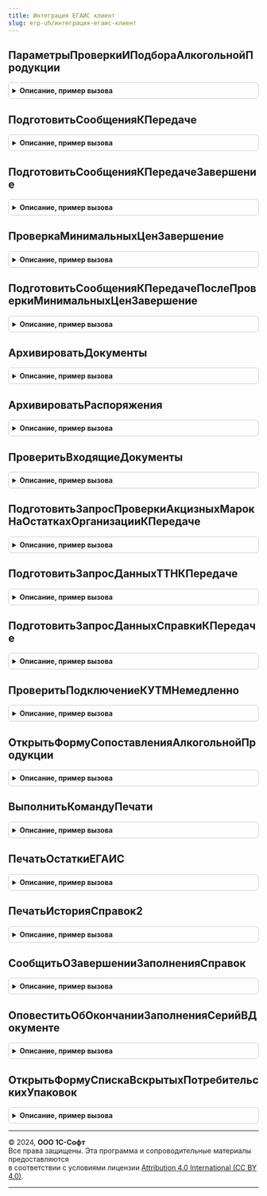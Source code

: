 ```yaml
---
title: Интеграция ЕГАИС клиент
slug: erp-uh/интеграция-егаис-клиент
---
```



## ПараметрыПроверкиИПодбораАлкогольнойПродукции
<details style="margin: 1em 0; padding: 0.5em; border: 1px solid #ccc; border-radius: 6px;">

<summary style="font-weight: bold; cursor: pointer;">Описание, пример вызова</summary>

```bsl

Функция ПараметрыПроверкиИПодбораАлкогольнойПродукции(ОрганизацияЕГАИС = Неопределено, ПроверяемыйДокумент = Неопределено) Экспорт
```

Пример вызова
```bsl
Результат = ИнтеграцияЕГАИСКлиент.ПараметрыПроверкиИПодбораАлкогольнойПродукции(ОрганизацияЕГАИС, ПроверяемыйДокумент);
```
</details>

## ПодготовитьСообщенияКПередаче
<details style="margin: 1em 0; padding: 0.5em; border: 1px solid #ccc; border-radius: 6px;">

<summary style="font-weight: bold; cursor: pointer;">Описание, пример вызова</summary>

```bsl

// Обработчик команд по выполнению требуемого дальнейшего действия в динамических списках
//
// Параметры:
//  ДинамическийСписок - ТаблицаФормы - список в котором выполняется команда
//  ПараметрыПередачи - ПеречислениеСсылка.ДальнейшиеДействияПоВзаимодействиюЕГАИС - действие, которое будет выполнено.
//                    - См. ИнтеграцияИСКлиентСервер.ИнициализироватьПараметрыПередачиДанных
Процедура ПодготовитьСообщенияКПередаче(ДинамическийСписок, ПараметрыПередачи) Экспорт
```

Пример вызова
```bsl
ИнтеграцияЕГАИСКлиент.ПодготовитьСообщенияКПередаче(ДинамическийСписок, ПараметрыПередачи) 
```
</details>

## ПодготовитьСообщенияКПередачеЗавершение
<details style="margin: 1em 0; padding: 0.5em; border: 1px solid #ccc; border-radius: 6px;">

<summary style="font-weight: bold; cursor: pointer;">Описание, пример вызова</summary>

```bsl

// Обработчик завершения процедуры ПодготовитьСообщенияКПередаче.
//
// Параметры:
//  Контекст - Структура - контекст выполнения обработчика:
//   * МассивДокументов - массив - список ссылок на обрабатываемые документы,
//   * НепроведенныеДокументы - массив - документы, исключенные из обработки,
//   * ДинамическийСписок - ЭлементФормы - список в котором выполняется команда,
//   * ДальнейшееДействие - ПеречислениеСсылка.ДальнейшиеДействияПоВзаимодействиюЕГАИС - действие, которое будет выполнено.
//
Процедура ПодготовитьСообщенияКПередачеЗавершение(Контекст, ДополнительныеПараметры = Неопределено) Экспорт
```

Пример вызова
```bsl
ИнтеграцияЕГАИСКлиент.ПодготовитьСообщенияКПередачеЗавершение(Контекст, ДополнительныеПараметры);
```
</details>

## ПроверкаМинимальныхЦенЗавершение
<details style="margin: 1em 0; padding: 0.5em; border: 1px solid #ccc; border-radius: 6px;">

<summary style="font-weight: bold; cursor: pointer;">Описание, пример вызова</summary>

```bsl

// Обрабатывает ответ пользователя в случае нарушения минимальных цен
//
// Параметры:
//  РезультатВопроса - КодВозвратаДиалога - выбранный пользователем ответ,
//  ДополнительныеПараметры - Структура
//
Процедура ПроверкаМинимальныхЦенЗавершение(РезультатВопроса, ДополнительныеПараметры) Экспорт
```

Пример вызова
```bsl
ИнтеграцияЕГАИСКлиент.ПроверкаМинимальныхЦенЗавершение(РезультатВопроса, ДополнительныеПараметры) 
```
</details>

## ПодготовитьСообщенияКПередачеПослеПроверкиМинимальныхЦенЗавершение
<details style="margin: 1em 0; padding: 0.5em; border: 1px solid #ccc; border-radius: 6px;">

<summary style="font-weight: bold; cursor: pointer;">Описание, пример вызова</summary>

```bsl

// Завершение подготовки сообщений к передаче.
//
// Параметры:
//  Контекст - Структура - контекст выполнения обработчика:
//   * МассивДокументов - массив - список ссылок на обрабатываемые документы,
//   * НепроведенныеДокументы - массив - документы, исключенные из обработки,
//   * ДинамическийСписок - ЭлементФормы - список в котором выполняется команда,
//   * ДальнейшееДействие - ПеречислениеСсылка.ДальнейшиеДействияПоВзаимодействиюЕГАИС - действие, которое будет выполнено.
//
Процедура ПодготовитьСообщенияКПередачеПослеПроверкиМинимальныхЦенЗавершение(Контекст, ДополнительныеПараметры = Неопределено) Экспорт
```

Пример вызова
```bsl
ИнтеграцияЕГАИСКлиент.ПодготовитьСообщенияКПередачеПослеПроверкиМинимальныхЦенЗавершение(Контекст, ДополнительныеПараметры);
```
</details>

## АрхивироватьДокументы
<details style="margin: 1em 0; padding: 0.5em; border: 1px solid #ccc; border-radius: 6px;">

<summary style="font-weight: bold; cursor: pointer;">Описание, пример вызова</summary>

```bsl

// Выполняет архивирование документов.
//
// Параметры:
// 	Результат - КодВозвратаДиалога - Ответ на вопрос архивирования.
// 	ДополнительныеПараметры - Структура - Структура дополнительных параметров.
//
Процедура АрхивироватьДокументы(Результат, ДополнительныеПараметры) Экспорт
```

Пример вызова
```bsl
ИнтеграцияЕГАИСКлиент.АрхивироватьДокументы(Результат, ДополнительныеПараметры) 
```
</details>

## АрхивироватьРаспоряжения
<details style="margin: 1em 0; padding: 0.5em; border: 1px solid #ccc; border-radius: 6px;">

<summary style="font-weight: bold; cursor: pointer;">Описание, пример вызова</summary>

```bsl

// Выполняет архивирование распоряжений к оформлению.
//
// Параметры:
// 	Результат - КодВозвратаДиалога - Ответ на вопрос архивирования.
// 	ДополнительныеПараметры - Структура - Структура дополнительных параметров.
//
Процедура АрхивироватьРаспоряжения(Результат, ДополнительныеПараметры) Экспорт
```

Пример вызова
```bsl
ИнтеграцияЕГАИСКлиент.АрхивироватьРаспоряжения(Результат, ДополнительныеПараметры) 
```
</details>

## ПроверитьВходящиеДокументы
<details style="margin: 1em 0; padding: 0.5em; border: 1px solid #ccc; border-radius: 6px;">

<summary style="font-weight: bold; cursor: pointer;">Описание, пример вызова</summary>

```bsl

// Выполняет проверку наличия входящих документов в УТМ.
//
// Параметры:
//  ОповещениеПриЗавершении - ОписаниеОповещения - Оповещение при завершении операции.
//     В результат передается массив структур, см. функцию ОбменДаннымиЕГАИССлужебныйКлиент.НоваяСтруктураСписокВходящихДокументов().
//  ОрганизацииЕГАИС - Неопределено, Массив, СправочникСсылка.КлассификаторОрганизацийЕГАИС - Организации ЕГАИС, по которым необходимо выполнить обмен.
//  ИдентификаторВладельца - УникальныйИдентификатор - Уникальный идентификатор формы для сообщений обмена
//
Процедура ПроверитьВходящиеДокументы(ОповещениеПриЗавершении, ОрганизацииЕГАИС, ИдентификаторВладельца = Неопределено) Экспорт
```

Пример вызова
```bsl
ИнтеграцияЕГАИСКлиент.ПроверитьВходящиеДокументы(ОповещениеПриЗавершении, ОрганизацииЕГАИС, ИдентификаторВладельца);
```
</details>

## ПодготовитьЗапросПроверкиАкцизныхМарокНаОстаткахОрганизацииКПередаче
<details style="margin: 1em 0; padding: 0.5em; border: 1px solid #ccc; border-radius: 6px;">

<summary style="font-weight: bold; cursor: pointer;">Описание, пример вызова</summary>

```bsl

// Выполняет подготовку запроса данных классификаторов ЕГАИС к передаче и
// передает запрос в ЕГАИС, если есть действующее подключение к УТМ.
//
// Параметры:
//  ОповещениеПриЗавершении - ОписаниеОповещения - Оповещение при завершении операции.
//     В результат передается массив структур Изменения, см. функцию ИнтеграцияЕГАИСКлиентСервер.СтруктураИзменения().
//  ОрганизацииЕГАИС - СправочникСсылка.КлассификаторОрганизацийЕГАИС - Организация ЕГАИС для которой выполняется запрос.
//  АкцизныеМарки - Массив Из Строка - Акцизные марки для проверки.
//  ИдентификаторВладельца - УникальныйИдентификатор - Уникальный идентификатор формы для сообщений обмена
//
Процедура ПодготовитьЗапросПроверкиАкцизныхМарокНаОстаткахОрганизацииКПередаче(ОповещениеПриЗавершении, ОрганизацияЕГАИС, АкцизныеМарки, ИдентификаторВладельца = Неопределено) Экспорт
```

Пример вызова
```bsl
ИнтеграцияЕГАИСКлиент.ПодготовитьЗапросПроверкиАкцизныхМарокНаОстаткахОрганизацииКПередаче(ОповещениеПриЗавершении, ОрганизацияЕГАИС, АкцизныеМарки, ИдентификаторВладельца);
```
</details>

## ПодготовитьЗапросДанныхТТНКПередаче
<details style="margin: 1em 0; padding: 0.5em; border: 1px solid #ccc; border-radius: 6px;">

<summary style="font-weight: bold; cursor: pointer;">Описание, пример вызова</summary>

```bsl

// Выполняет подготовку запроса ТТН к передаче и
// передает запрос в ЕГАИС, если есть действующее подключение к УТМ.
//
// Параметры:
//  ОповещениеПриЗавершении - ОписаниеОповещения - Оповещение при завершении операции.
//     В результат передается массив структур Изменения, см. функцию ИнтеграцияЕГАИСКлиентСервер.СтруктураИзменения().
//  ОрганизацииЕГАИС - СправочникСсылка.КлассификаторОрганизацийЕГАИС - Организация ЕГАИС для которой выполняется запрос.
//  ИдентификаторТТН - Строка - Идентификатор запрашиваемой ТТН.
//  ИдентификаторВладельца - УникальныйИдентификатор - Уникальный идентификатор формы для сообщений обмена
//
Процедура ПодготовитьЗапросДанныхТТНКПередаче(ОповещениеПриЗавершении, ОрганизацияЕГАИС, ИдентификаторТТН, ИдентификаторВладельца = Неопределено) Экспорт
```

Пример вызова
```bsl
ИнтеграцияЕГАИСКлиент.ПодготовитьЗапросДанныхТТНКПередаче(ОповещениеПриЗавершении, ОрганизацияЕГАИС, ИдентификаторТТН, ИдентификаторВладельца);
```
</details>

## ПодготовитьЗапросДанныхСправкиКПередаче
<details style="margin: 1em 0; padding: 0.5em; border: 1px solid #ccc; border-radius: 6px;">

<summary style="font-weight: bold; cursor: pointer;">Описание, пример вызова</summary>

```bsl

// Выполняет подготовку запроса данных справки по ее регистрационному номеру к передаче и
// передает запрос в ЕГАИС, если есть действующее подключение к УТМ.
//
// Параметры:
//  ОповещениеПриЗавершении - ОписаниеОповещения - Оповещение при завершении операции.
//     В результат передается массив структур Изменения, см. функцию ОбменДаннымиЕГАИСКлиентСервер.СтруктураИзменения().
//  ОрганизацииЕГАИС - СправочникСсылка.КлассификаторОрганизацийЕГАИС - Организация ЕГАИС для которой выполняется запрос.
//  Операция - ПеречислениеСсылка.ВидыДокументовЕГАИС - Запрашиваемые данные.
//   Возможные значения:
//     Перечисление.ВидыДокументовЕГАИС.ЗапросСправки1.
//     Перечисление.ВидыДокументовЕГАИС.ЗапросСправки2.
//  РегистрационныйНомер - Строка - Регистрационный номер запрашиваемой справки.
//  ИдентификаторВладельца - УникальныйИдентификатор - Уникальный идентификатор формы для сообщений обмена
//
Процедура ПодготовитьЗапросДанныхСправкиКПередаче(ОповещениеПриЗавершении, ОрганизацияЕГАИС, Операция, РегистрационныйНомер, ИдентификаторВладельца = Неопределено) Экспорт
```

Пример вызова
```bsl
ИнтеграцияЕГАИСКлиент.ПодготовитьЗапросДанныхСправкиКПередаче(ОповещениеПриЗавершении, ОрганизацияЕГАИС, Операция, РегистрационныйНомер, ИдентификаторВладельца);
```
</details>

## ПроверитьПодключениеКУТМНемедленно
<details style="margin: 1em 0; padding: 0.5em; border: 1px solid #ccc; border-radius: 6px;">

<summary style="font-weight: bold; cursor: pointer;">Описание, пример вызова</summary>

```bsl

// Выполняет проверку подключения к УТМ.
//
// Параметры:
//  ОповещениеПриЗавершении - ОписаниеОповещения - Оповещение при завершении операции.
//     В результат передается массив структур Изменения, см. функцию ИнтеграцияЕГАИСКлиентСервер.СтруктураИзменения().
//  АдресУТМ - Строка - IP адрес УТМ.
//  ПортУТМ - Число - Порт
//  Таймаут - Число - Количество секунд таймаута.
//  ОбменНаСервере - Булево - Признак проверки подключения на сервере.
//  ИдентификаторВладельца - УникальныйИдентификатор - Уникальный идентификатор формы для сообщений обмена
//
Процедура ПроверитьПодключениеКУТМНемедленно(ОповещениеПриЗавершении, АдресУТМ, ПортУТМ, Таймаут, ОбменНаСервере, ИдентификаторВладельца = Неопределено) Экспорт
```

Пример вызова
```bsl
ИнтеграцияЕГАИСКлиент.ПроверитьПодключениеКУТМНемедленно(ОповещениеПриЗавершении, АдресУТМ, ПортУТМ, Таймаут, ОбменНаСервере, ИдентификаторВладельца);
```
</details>

## ОткрытьФормуСопоставленияАлкогольнойПродукции
<details style="margin: 1em 0; padding: 0.5em; border: 1px solid #ccc; border-radius: 6px;">

<summary style="font-weight: bold; cursor: pointer;">Описание, пример вызова</summary>

```bsl

// Открывает форму сопоставления алкогольной продукции с номенклатурой предприятия.
//
// Параметры:
//  АлкогольнаяПродукция - СправочникСсылка.КлассификаторАлкогольнойПродукцииЕГАИС - Сопоставляемая алкогольная продукция.
//  Владелец - ФормаКлиентскогоПриложения, Неопределено - Форма-владелец.
//  НоменклатураДляВыбора - Массив - массив номенклатуры для быстрого выбора.
//
Процедура ОткрытьФормуСопоставленияАлкогольнойПродукции(АлкогольнаяПродукция, Владелец, НоменклатураДляВыбора = Неопределено) Экспорт
```

Пример вызова
```bsl
ИнтеграцияЕГАИСКлиент.ОткрытьФормуСопоставленияАлкогольнойПродукции(АлкогольнаяПродукция, Владелец, НоменклатураДляВыбора);
```
</details>

## ВыполнитьКомандуПечати
<details style="margin: 1em 0; padding: 0.5em; border: 1px solid #ccc; border-radius: 6px;">

<summary style="font-weight: bold; cursor: pointer;">Описание, пример вызова</summary>

```bsl

// Вызывает обработчик печати переданной команды.
//
// Параметры:
//  ОписаниеКоманды - Структура - Описание команды
//
// Возвращаемое значение:
//  Неопределено - Выполнить команду печати
Функция ВыполнитьКомандуПечати(ОписаниеКоманды) Экспорт
```

Пример вызова
```bsl
Результат = ИнтеграцияЕГАИСКлиент.ВыполнитьКомандуПечати(ОписаниеКоманды) 
```
</details>

## ПечатьОстаткиЕГАИС
<details style="margin: 1em 0; padding: 0.5em; border: 1px solid #ccc; border-radius: 6px;">

<summary style="font-weight: bold; cursor: pointer;">Описание, пример вызова</summary>

```bsl

// Выводит печатную форму документа Остатки ЕГАИС.
//
// Параметры:
//  ОписаниеКоманды - Структура - структура с описанием команды.
//
// Возвращаемое значение:
//  Неопределено - Печать остатки ЕГАИС
Функция ПечатьОстаткиЕГАИС(ОписаниеКоманды) Экспорт
```

Пример вызова
```bsl
Результат = ИнтеграцияЕГАИСКлиент.ПечатьОстаткиЕГАИС(ОписаниеКоманды) 
```
</details>

## ПечатьИсторияСправок2
<details style="margin: 1em 0; padding: 0.5em; border: 1px solid #ccc; border-radius: 6px;">

<summary style="font-weight: bold; cursor: pointer;">Описание, пример вызова</summary>

```bsl

// Выводит печатную форму отчета История справок 2.
//
// Параметры:
//  ОписаниеКоманды - Структура - структура с описанием команды.
//
// Возвращаемое значение:
//  Неопределено - Печать история справок2
Функция ПечатьИсторияСправок2(ОписаниеКоманды) Экспорт
```

Пример вызова
```bsl
Результат = ИнтеграцияЕГАИСКлиент.ПечатьИсторияСправок2(ОписаниеКоманды) 
```
</details>

## СообщитьОЗавершенииЗаполненияСправок
<details style="margin: 1em 0; padding: 0.5em; border: 1px solid #ccc; border-radius: 6px;">

<summary style="font-weight: bold; cursor: pointer;">Описание, пример вызова</summary>

```bsl

// Показывает оповещение о результате заполнения справок 2 табличной части документа.
//
// Параметры:
//  СправкиЗаполнены - Булево - признак успешного заполнения справок,
//  Регистр2 - Булево - признак заполнения возврата алкогольной продукции из регистра №2.
//
Процедура СообщитьОЗавершенииЗаполненияСправок(СправкиЗаполнены, Регистр2 = Ложь) Экспорт
```

Пример вызова
```bsl
ИнтеграцияЕГАИСКлиент.СообщитьОЗавершенииЗаполненияСправок(СправкиЗаполнены, Регистр2);
```
</details>

## ОповеститьОбОкончанииЗаполненияСерийВДокументе
<details style="margin: 1em 0; padding: 0.5em; border: 1px solid #ccc; border-radius: 6px;">

<summary style="font-weight: bold; cursor: pointer;">Описание, пример вызова</summary>

```bsl

//Показывает оповещение пользователя об окончании заполнения серий
//
// Параметры:
//	СерииЗаполнены - Булево - Признак успешного заполнения серий
//	СписокОшибок - Неопределено, Структура - Список ошибок
//
Процедура ОповеститьОбОкончанииЗаполненияСерийВДокументе(СерииЗаполнены, СписокОшибок) Экспорт
```

Пример вызова
```bsl
ИнтеграцияЕГАИСКлиент.ОповеститьОбОкончанииЗаполненияСерийВДокументе(СерииЗаполнены, СписокОшибок) 
```
</details>

## ОткрытьФормуСпискаВскрытыхПотребительскихУпаковок
<details style="margin: 1em 0; padding: 0.5em; border: 1px solid #ccc; border-radius: 6px;">

<summary style="font-weight: bold; cursor: pointer;">Описание, пример вызова</summary>

```bsl

// Открыть форму списка вскрытых потребительских упаковок.
//
// Параметры:
//  ПараметрыОткрытия - см. ИнтеграцияИСКлиент.ПараметрыОткрытияФормыСпискаПотребительскихУпаковок
Процедура ОткрытьФормуСпискаВскрытыхПотребительскихУпаковок(ПараметрыОткрытия) Экспорт
```

Пример вызова
```bsl
ИнтеграцияЕГАИСКлиент.ОткрытьФормуСпискаВскрытыхПотребительскихУпаковок(ПараметрыОткрытия) 
```
</details>

---

© 2024, **ООО 1С-Софт**  
Все права защищены. Эта программа и сопроводительные материалы предоставляются  
в соответствии с условиями лицензии [Attribution 4.0 International (CC BY 4.0)](https://creativecommons.org/licenses/by/4.0/legalcode).

---
